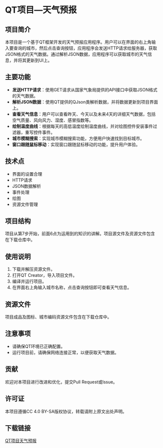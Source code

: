 # QT项目—天气预报

## 项目简介

本项目是一个基于QT框架开发的天气预报应用程序。用户可以在界面的右上角输入要查询的城市，然后点击查询按钮，应用程序会发送HTTP请求给服务器，获取JSON格式的天气数据。通过解析JSON数据，应用程序可以获取城市的天气信息，并将其更新到UI上。

## 主要功能

- **发送HTTP请求**：使用GET请求从国家气象局提供的API接口中获取JSON格式的天气数据。
- **解析JSON数据**：使用QT提供的QJson类解析数据，并将数据更新到项目界面上。
- **查看天气信息**：用户可以查看昨天、今天以及未来4天的详细天气数据，包括空气质量、风向风力、湿度、感冒指数等。
- **绘制温度曲线**：根据每天的高低温度绘制温度曲线，并对绘图控件安装事件过滤器，重写控件事件。
- **城市模糊搜索**：实现城市模糊搜索功能，方便用户快速找到目标城市。
- **窗口跟随鼠标移动**：实现窗口跟随鼠标移动的功能，提升用户体验。

## 技术点

- 界面的设置合理
- HTTP请求
- JSON数据解析
- 事件处理
- 绘图
- 资源文件管理

## 项目结构

项目从第7步开始，前面6点为运用到的知识的讲解。项目源文件及资源文件包含在下载仓库中。

## 使用说明

1. 下载并解压资源文件。
2. 打开QT Creator，导入项目文件。
3. 编译并运行项目。
4. 在界面右上角输入城市名称，点击查询按钮即可查看天气信息。

## 资源文件

项目成品及图标、城市编码资源文件包含在下载仓库中。

## 注意事项

- 请确保QT环境已正确配置。
- 运行项目前，请确保网络连接正常，以便获取天气数据。

## 贡献

欢迎对本项目进行改进和优化，提交Pull Request或Issue。

## 许可证

本项目遵循CC 4.0 BY-SA版权协议，转载请附上原文出处声明。

## 下载链接

[QT项目天气预报](https://pan.quark.cn/s/5d862231bca5)